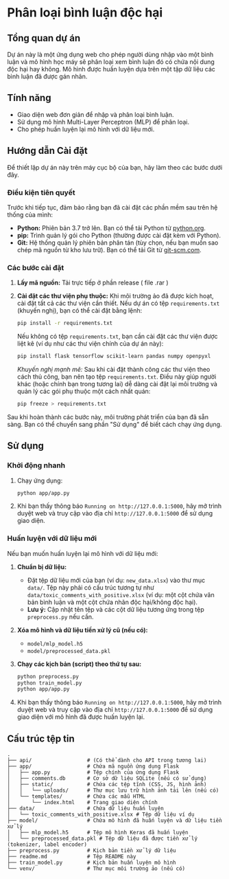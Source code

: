 # Phân loại bình luận độc hại

## Tổng quan dự án

Dự án này là một ứng dụng web cho phép người dùng nhập vào một bình luận và mô hình học máy sẽ phân loại xem bình luận đó có chứa nội dung độc hại hay không. Mô hình được huấn luyện dựa trên một tập dữ liệu các bình luận đã được gán nhãn.

## Tính năng

*   Giao diện web đơn giản để nhập và phân loại bình luận.
*   Sử dụng mô hình Multi-Layer Perceptron (MLP) để phân loại.
*   Cho phép huấn luyện lại mô hình với dữ liệu mới.

## Hướng dẫn Cài đặt

Để thiết lập dự án này trên máy cục bộ của bạn, hãy làm theo các bước dưới đây.

### Điều kiện tiên quyết
Trước khi tiếp tục, đảm bảo rằng bạn đã cài đặt các phần mềm sau trên hệ thống của mình:
*   **Python:** Phiên bản 3.7 trở lên. Bạn có thể tải Python từ [python.org](https://www.python.org/).
*   **pip:** Trình quản lý gói cho Python (thường được cài đặt kèm với Python).
*   **Git:** Hệ thống quản lý phiên bản phân tán (tùy chọn, nếu bạn muốn sao chép mã nguồn từ kho lưu trữ). Bạn có thể tải Git từ [git-scm.com](https://git-scm.com/).

### Các bước cài đặt

1.  **Lấy mã nguồn:**
    Tải trực tiếp ở phần release ( file .rar )

2.  **Cài đặt các thư viện phụ thuộc:**
    Khi môi trường ảo đã được kích hoạt, cài đặt tất cả các thư viện cần thiết.
    Nếu dự án có tệp `requirements.txt` (khuyến nghị), bạn có thể cài đặt bằng lệnh:
    ```bash
    pip install -r requirements.txt
    ```
    Nếu không có tệp `requirements.txt`, bạn cần cài đặt các thư viện được liệt kê (ví dụ như các thư viện chính của dự án này):
    ```bash
    pip install flask tensorflow scikit-learn pandas numpy openpyxl
    ```
    *Khuyến nghị mạnh mẽ:* Sau khi cài đặt thành công các thư viện theo cách thủ công, bạn nên tạo tệp `requirements.txt`. Điều này giúp người khác (hoặc chính bạn trong tương lai) dễ dàng cài đặt lại môi trường và quản lý các gói phụ thuộc một cách nhất quán:
    ```bash
    pip freeze > requirements.txt
    ```

Sau khi hoàn thành các bước này, môi trường phát triển của bạn đã sẵn sàng. Bạn có thể chuyển sang phần "Sử dụng" để biết cách chạy ứng dụng.

## Sử dụng

### Khởi động nhanh

1.  Chạy ứng dụng:
    ```bash
    python app/app.py
    ```
2.  Khi bạn thấy thông báo `Running on http://127.0.0.1:5000`, hãy mở trình duyệt web và truy cập vào địa chỉ `http://127.0.0.1:5000` để sử dụng giao diện.

### Huấn luyện với dữ liệu mới

Nếu bạn muốn huấn luyện lại mô hình với dữ liệu mới:

1.  **Chuẩn bị dữ liệu:**
    *   Đặt tệp dữ liệu mới của bạn (ví dụ: `new_data.xlsx`) vào thư mục `data/`. Tệp này phải có cấu trúc tương tự như `data/toxic_comments_with_positive.xlsx` (ví dụ: một cột chứa văn bản bình luận và một cột chứa nhãn độc hại/không độc hại).
    *   **Lưu ý:** Cập nhật tên tệp và các cột dữ liệu tương ứng trong tệp `preprocess.py` nếu cần.

2.  **Xóa mô hình và dữ liệu tiền xử lý cũ (nếu có):**
    *   `model/mlp_model.h5`
    *   `model/preprocessed_data.pkl`

3.  **Chạy các kịch bản (script) theo thứ tự sau:**
    ```bash
    python preprocess.py
    python train_model.py
    python app/app.py
    ```

4.  Khi bạn thấy thông báo `Running on http://127.0.0.1:5000`, hãy mở trình duyệt web và truy cập vào địa chỉ `http://127.0.0.1:5000` để sử dụng giao diện với mô hình đã được huấn luyện lại.

## Cấu trúc tệp tin

```
.
├── api/                  # (Có thể dành cho API trong tương lai)
├── app/                  # Chứa mã nguồn ứng dụng Flask
│   ├── app.py            # Tệp chính của ứng dụng Flask
│   ├── comments.db       # Cơ sở dữ liệu SQLite (nếu có sử dụng)
│   ├── static/           # Chứa các tệp tĩnh (CSS, JS, hình ảnh)
│   │   └── uploads/      # Thư mục lưu trữ hình ảnh tải lên (nếu có)
│   └── templates/        # Chứa các mẫu HTML
│       └── index.html    # Trang giao diện chính
├── data/                 # Chứa dữ liệu huấn luyện
│   └── toxic_comments_with_positive.xlsx # Tệp dữ liệu ví dụ
├── model/                # Chứa mô hình đã huấn luyện và dữ liệu tiền xử lý
│   ├── mlp_model.h5      # Tệp mô hình Keras đã huấn luyện
│   └── preprocessed_data.pkl # Tệp dữ liệu đã được tiền xử lý (tokenizer, label encoder)
├── preprocess.py         # Kịch bản tiền xử lý dữ liệu
├── readme.md             # Tệp README này
├── train_model.py        # Kịch bản huấn luyện mô hình
└── venv/                 # Thư mục môi trường ảo (nếu có)
```
